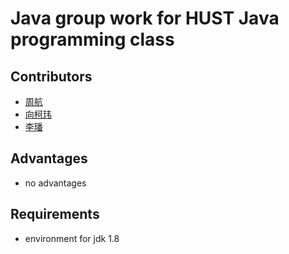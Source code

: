 # Java group work for HUST Java programming class

## Contributors

- [周航](https://github.com/zll-hust)
- [向柯玮](https://github.com/huster-xkw)
- [李璠](https://github.com/lemon-ux)

## Advantages

- no advantages

## Requirements

- environment for jdk 1.8